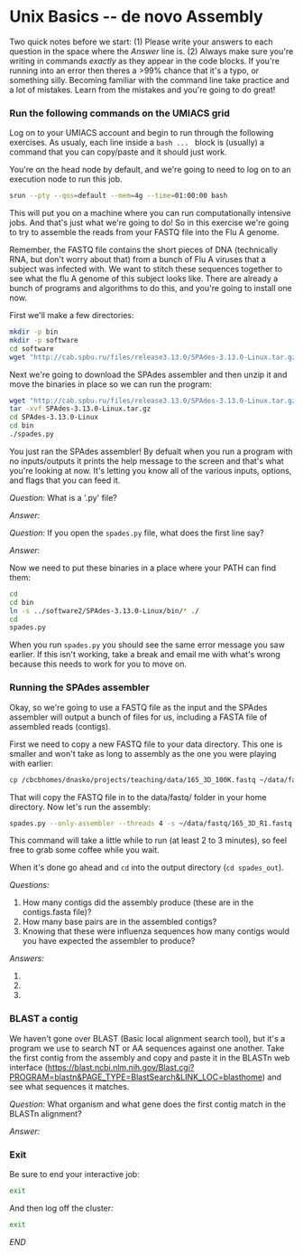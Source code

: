 # Unix Basics -- de novo Assembly

Two quick notes before we start: (1) Please write your answers to each question in the space where the *Answer* line is. (2) Always make sure you're writing in commands *exactly* as they appear in the code blocks. If you're running into an error then theres a >99% chance that it's a typo, or something silly. Becoming familiar with the command line take practice and a lot of mistakes. Learn from the mistakes and you're going to do great!

### Run the following commands on the UMIACS grid

Log on to your UMIACS account and begin to run through the following exercises. As usualy, each line inside a ```bash ... ``` block is (usually) a command that you can copy/paste and it should just work.

You're on the head node by default, and we're going to need to log on to an execution node to run this job.

```bash
srun --pty --qos=default --mem=4g --time=01:00:00 bash
```

This will put you on a machine where you can run computationally intensive jobs. And that's just what we're going to do! So in this exercise we're going to try to assemble the reads from your FASTQ file into the Flu A genome.

Remember, the FASTQ file contains the short pieces of DNA (technically RNA, but don't worry about that) from a bunch of Flu A viruses that a subject was infected with. We want to stitch these sequences together to see what the flu A genome of this subject looks like. There are already a bunch of programs and algorithms to do this, and you're going to install one now.

First we'll make a few directories:

```bash
mkdir -p bin
mkdir -p software
cd software
wget "http://cab.spbu.ru/files/release3.13.0/SPAdes-3.13.0-Linux.tar.gz"

```

Next we're going to download the SPAdes assembler and then unzip it and move the binaries in place so we can run the program:

```bash
wget "http://cab.spbu.ru/files/release3.13.0/SPAdes-3.13.0-Linux.tar.gz"
tar -xvf SPAdes-3.13.0-Linux.tar.gz
cd SPAdes-3.13.0-Linux
cd bin
./spades.py
```

You just ran the SPAdes assembler! By defualt when you run a program with no inputs/outputs it prints the help message to the screen and that's what you're looking at now. It's letting you know all of the various inputs, options, and flags that you can feed it.

*Question:* What is a '.py' file?

*Answer:* 

*Question:* If you open the `spades.py` file, what does the first line say?

*Answer:* 

Now we need to put these binaries in a place where your PATH can find them:

```bash
cd
cd bin
ln -s ../software2/SPAdes-3.13.0-Linux/bin/* ./
cd
spades.py
```

When you run `spades.py` you should see the same error message you saw earlier. If this isn't working, take a break and email me with what's wrong because this needs to work for you to move on.

### Running the SPAdes assembler

Okay, so we're going to use a FASTQ file as the input and the SPAdes assembler will output a bunch of files for us, including a FASTA file of assembled reads (contigs).

First we need to copy a new FASTQ file to your data directory. This one is smaller and won't take as long to assembly as the one you were playing with earlier:

```bash
cp /cbcbhomes/dnasko/projects/teaching/data/165_3D_100K.fastq ~/data/fastq/
```

That will copy the FASTQ file in to the data/fastq/ folder in your home directory. Now let's run the assembly:

```bash
spades.py --only-assembler --threads 4 -s ~/data/fastq/165_3D_R1.fastq -o spades_out
```

This command will take a little while to run (at least 2 to 3 minutes), so feel free to grab some coffee while you wait.

When it's done go ahead and `cd` into the output directory (`cd spades_out`).

*Questions:*

1. How many contigs did the assembly produce (these are in the contigs.fasta file)?
2. How many base pairs are in the assembled contigs?
3. Knowing that these were influenza sequences how many contigs would you have expected the assembler to produce?

*Answers:*

1. 
2. 
3. 

### BLAST a contig

We haven't gone over BLAST (Basic local alignment search tool), but it's a program we use to search NT or AA sequences against one another. Take the first contig from the assembly and copy and paste it in the BLASTn web interface (https://blast.ncbi.nlm.nih.gov/Blast.cgi?PROGRAM=blastn&PAGE_TYPE=BlastSearch&LINK_LOC=blasthome) and see what sequences it matches.

*Question:* What organism and what gene does the first contig match in the BLASTn alignment?

*Answer:* 

### Exit

Be sure to end your interactive job:

```bash
exit
```

And then log off the cluster:

```bash
exit
```

_END_
